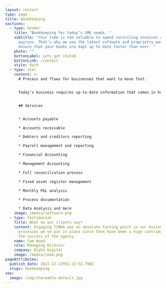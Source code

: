 ```yaml
---
layout: contact
type: page
title: Bookkeeping
sections:
  - type: header
    title: "Bookkeeping for today’s SME needs. "
    subtitle: "Your time is too valuable to spend recnciling invoices and doing
      payruns. That’s why we use the latest software and proprietry workflow to
      ensure that your books are kept up to date faster than ever. "
    photo: ""
    buttonLabel: Lets get stated
    buttonLink: /contact
    style: dark
  - type: 2col
    content: >-
      # Process and flows for businesses that want to move fast.


      Today’s business requires up-to-date information that comes in hours, not weeks. Tinka leverages the best from financial and communication platforms to be integrated into your team. 


      ## Services


      * Accounts payable

      * Accounts receivable

      * Debtors and creditors reporting

      * Payroll management and reporting

      * Financial Accounting

      * Management Accounting

      * Full reconciliation process

      * Fixed asset register management

      * Monthly P&L analysis

      * Process documentation

      * Data Analysis and more
    image: /media/software.png
  - type: testimonial
    Title: What do our clients say?
    content: Engaging TINKA was an absolute turning point in our business. The
      processes we’ve put in place since then have been a huge contributor to
      the success of the agency.
    name: Sam Wood
    role: Managing Director
    company: Alpha Digital
    image: /media/zoom.png
pageAttributes:
  publish_date: 2021-12-13T01:22:52.790Z
  slugs: bookkeeping
seo:
  image: /img/shareable-default.jpg
---
```

